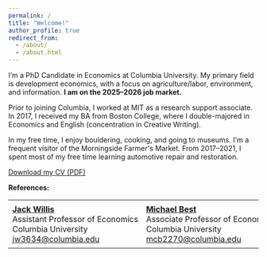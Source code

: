 ```yaml
---
permalink: /
title: "Welcome!"
author_profile: true
redirect_from:
  - /about/
  - /about.html
---
```


I’m a PhD Candidate in Economics at Columbia University. My primary field is development economics, with a focus on agriculture/labor, environment, and information. **I am on the 2025–2026 job market.**

Prior to joining Columbia, I worked at MIT as a research support associate. In 2017, I received my BA from Boston College, where I double-majored in Economics and English (concentration in Creative Writing).

In my free time, I enjoy bouldering, cooking, and going to museums. I'm a frequent visitor of the Morningside Farmer's Market. From 2017–2021, I spent most of my free time learning automotive repair and restoration.

[Download my CV (PDF)](/files/cv/basavappa_CV_2025.pdf)

**References:**
<table style="border-collapse: collapse; border: none; width: 100%;">
  <tr>
    <td style="border: none; padding: 8px; vertical-align: top; white-space: nowrap;">
      <strong><a href="https://sites.google.com/view/jwillis/">Jack Willis</a></strong><br>
      Assistant Professor of Economics<br>
      Columbia University<br>
      <a href="mailto:jw3634@columbia.edu">jw3634@columbia.edu</a>
    </td>
    <td style="border: none; padding: 8px; vertical-align: top; white-space: nowrap;">
      <strong><a href="https://michaelcbest.github.io/">Michael Best</a></strong><br>
      Associate Professor of Economics<br>
      Columbia University<br>
      <a href="mailto:mcb2270@columbia.edu">mcb2270@columbia.edu</a>
    </td>
    <td style="border: none; padding: 8px; vertical-align: top; white-space: nowrap;">
      <strong><a href="https://www.columbia.edu/~sn2430/">Suresh Naidu</a></strong><br>
      Professor of Economics and International Affairs<br>
      Columbia University<br>
      <a href="mailto:sn2430@columbia.edu">sn2430@columbia.edu</a>
    </td>
  </tr>
</table>
